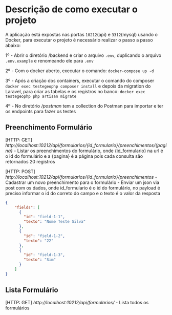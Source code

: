 # Descrição de como executar o projeto

A aplicação está expostas nas portas `10212`(api) e `3312`(mysql) usando o Docker, para executar o projeto é necessário realizar o passo a passo abaixo:

1º - Abrir o diretório /backend e criar o arquivo `.env`, duplicando o arquivo `.env.example` e renomeando ele para `.env`

2º - Com o docker aberto, executar o comando: `docker-compose up -d`

3º - Após a criação dos containers, executar o comando do composer `docker exec testegeophp composer install` e depois da migration do Laravel, para criar as tabelas e os registros no banco: `docker exec testegeophp php artisan migrate`

4º - No diretório */postman* tem a collection do Postman para importar e ter os endpoints para fazer os testes

## Preenchimento Formulário

[HTTP: GET] *http://localhost:10212/api/formularios/{id_formulario}/preenchimentos/{pagina}* - Listar os preenchimentos do formulário, onde {id_formulario} na url é o id do formulário e a {pagina} é a página pois cada consulta são retornados 20 registros

[HTTP: POST] *http://localhost:10212/api/formularios/{id_formulario}/preenchimentos* - Cadastrar um novo preenchimento para o formulário - Enviar um json via post com os dados, onde id_formulario é o id do formulário, no payload é preciso informar o id do correto do campo e o texto é o valor da resposta

```json
{
    "fields": [
      {
        "id": "field-1-1", 
        "texto": "Nome Teste Silva"
      },
      {
        "id": "field-1-2",
        "texto": "22"
      },
      {
        "id": "field-1-3",
        "texto": "Sim"
      }
    ]
}
```

## Lista Formulário

[HTTP: GET] *http://localhost:10212/api/formularios/* - Lista todos os formulários